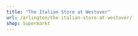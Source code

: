 ```yaml
---
title: "The Italian Store at Westover"
url: /arlington/the-italian-store-at-westover/
shop: Supermarkt
---
```

